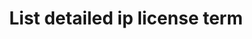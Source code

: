 ---
title: List detailed ip license term
excerpt: Retrieve detailed IP License Terms associated with list of IP ID
api:
  file: api_gateway_swagger.json
  operationId: get_api-v2-detailed-ip-license-terms
hidden: false
---